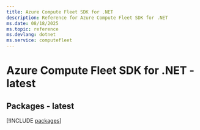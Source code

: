 ```yaml
---
title: Azure Compute Fleet SDK for .NET
description: Reference for Azure Compute Fleet SDK for .NET
ms.date: 08/18/2025
ms.topic: reference
ms.devlang: dotnet
ms.service: computefleet
---
```

# Azure Compute Fleet SDK for .NET - latest
## Packages - latest
[!INCLUDE [packages](compute-fleet-index.md)]